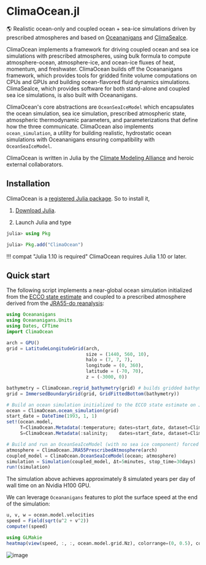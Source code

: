 # ClimaOcean.jl

🌎 Realistic ocean-only and coupled ocean + sea-ice simulations driven by prescribed atmospheres and based on [Oceananigans](https://github.com/CliMA/Oceananigans.jl) and [ClimaSeaIce](https://github.com/CliMA/ClimaSeaIce.jl).

ClimaOcean implements a framework for driving coupled ocean and sea ice simulations with prescribed atmospheres, using bulk formula to compute atmosphere-ocean, atmosphere-ice, and ocean-ice fluxes of heat, momentum, and freshwater. ClimaOcean builds off the Oceananigans framework, which provides tools for gridded finite volume computations on CPUs and GPUs and building ocean-flavored fluid dynamics simulations. ClimaSeaIce, which provides software for both stand-alone and coupled sea ice simulations, is also built with Oceananigans.

ClimaOcean's core abstractions are `OceanSeaIceModel` which encapsulates the ocean simulation, sea ice simulation, prescribed atmospheric state, atmospheric thermodynamic parameters, and parameterizations that define how the three communicate. ClimaOcean also implements `ocean_simulation`, a utility for building realistic, hydrostatic ocean simulations with Oceananigans ensuring compatibility with `OceanSeaIceModel`.

ClimaOcean is written in Julia by the [Climate Modeling Alliance](https://clima.caltech.edu)
and heroic external collaborators.

## Installation

ClimaOcean is a [registered Julia package](https://julialang.org/packages/). So to install it,

1. [Download Julia](https://julialang.org/downloads/).

2. Launch Julia and type

```julia
julia> using Pkg

julia> Pkg.add("ClimaOcean")
```

!!! compat "Julia 1.10 is required"
    ClimaOcean requires Julia 1.10 or later.

## Quick start

The following script implements a near-global ocean simulation initialized from the [ECCO state estimate](https://gmd.copernicus.org/articles/8/3071/2015/) and coupled to a prescribed atmosphere derived from the [JRA55-do reanalysis](https://www.sciencedirect.com/science/article/pii/S146350031830235X):

```julia
using Oceananigans
using Oceananigans.Units
using Dates, CFTime
import ClimaOcean

arch = GPU()
grid = LatitudeLongitudeGrid(arch,
                             size = (1440, 560, 10),
                             halo = (7, 7, 7),
                             longitude = (0, 360),
                             latitude = (-70, 70),
                             z = (-3000, 0))

bathymetry = ClimaOcean.regrid_bathymetry(grid) # builds gridded bathymetry based on ETOPO1
grid = ImmersedBoundaryGrid(grid, GridFittedBottom(bathymetry))

# Build an ocean simulation initialized to the ECCO state estimate on Jan 1, 1993
ocean = ClimaOcean.ocean_simulation(grid)
start_date = DateTime(1993, 1, 1)
set!(ocean.model,
     T=ClimaOcean.Metadata(:temperature; dates=start_date, dataset=ClimaOcean.ECCO4Monthly()),
     S=ClimaOcean.Metadata(:salinity;    dates=start_date, dataset=ClimaOcean.ECCO4Monthly()))

# Build and run an OceanSeaIceModel (with no sea ice component) forced by JRA55 reanalysis
atmosphere = ClimaOcean.JRA55PrescribedAtmosphere(arch)
coupled_model = ClimaOcean.OceanSeaIceModel(ocean; atmosphere)
simulation = Simulation(coupled_model, Δt=5minutes, stop_time=30days)
run!(simulation)
```

The simulation above achieves approximately 8 simulated years per day of wall time on an Nvidia H100 GPU.

We can leverage `Oceananigans` features to plot the surface speed at the end of the simulation:

```julia
u, v, w = ocean.model.velocities
speed = Field(sqrt(u^2 + v^2))
compute!(speed)

using GLMakie
heatmap(view(speed, :, :, ocean.model.grid.Nz), colorrange=(0, 0.5), colormap=:magma, nan_color=:lightgray)
```

![image](https://github.com/user-attachments/assets/4c484b93-38fe-4840-bf7d-63a3a59d29e1)

